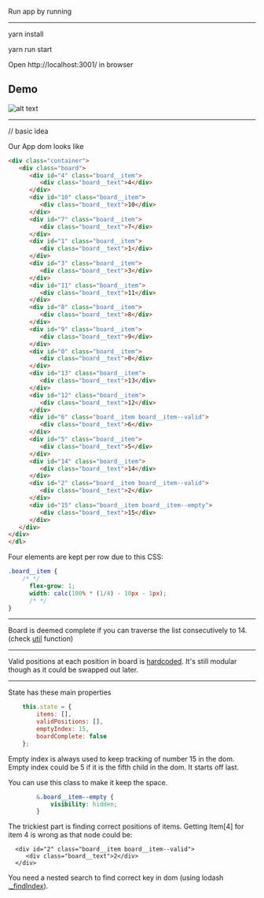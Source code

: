 Run app by running

----
yarn install

yarn run start

Open http://localhost:3001/ in browser

Demo
----
![alt text](https://imgur.com/a/pBbFb)

----
// basic idea

Our App dom looks like
```html
<div class="container">
   <div class="board">
      <div id="4" class="board__item">
         <div class="board__text">4</div>
      </div>
      <div id="10" class="board__item">
         <div class="board__text">10</div>
      </div>
      <div id="7" class="board__item">
         <div class="board__text">7</div>
      </div>
      <div id="1" class="board__item">
         <div class="board__text">1</div>
      </div>
      <div id="3" class="board__item">
         <div class="board__text">3</div>
      </div>
      <div id="11" class="board__item">
         <div class="board__text">11</div>
      </div>
      <div id="8" class="board__item">
         <div class="board__text">8</div>
      </div>
      <div id="9" class="board__item">
         <div class="board__text">9</div>
      </div>
      <div id="0" class="board__item">
         <div class="board__text">0</div>
      </div>
      <div id="13" class="board__item">
         <div class="board__text">13</div>
      </div>
      <div id="12" class="board__item">
         <div class="board__text">12</div>
      </div>
      <div id="6" class="board__item board__item--valid">
         <div class="board__text">6</div>
      </div>
      <div id="5" class="board__item">
         <div class="board__text">5</div>
      </div>
      <div id="14" class="board__item">
         <div class="board__text">14</div>
      </div>
      <div id="2" class="board__item board__item--valid">
         <div class="board__text">2</div>
      </div>
      <div id="15" class="board__item board__item--empty">
         <div class="board__text">15</div>
      </div>
   </div>
</div>
</dl>
```

Four elements are kept per row due to this CSS:
```css
.board__item {
    /* */
      flex-grow: 1;
      width: calc(100% * (1/4) - 10px - 1px);
      /* */
}
```
---

Board is deemed complete if you can traverse the list consecutively to 14. (check [util](https://github.com/farahabdi/isobar/blob/ad6ce40567d460ef30a3f72f10a6f2e78946053e/src/containers/utils.js#L9) function)

----

Valid positions at each position in board is [hardcoded](https://github.com/farahabdi/isobar/blob/ad6ce40567d460ef30a3f72f10a6f2e78946053e/src/containers/utils.js#L20). It's still modular though as it could be swapped out later.

----


State has these main properties
```js
    this.state = {
        items: [],
        validPositions: [],
        emptyIndex: 15,
        boardComplete: false
    };
```

Empty index is always used to keep tracking of number 15 in the dom. Empty index could be 5 if it is the fifth child in the dom. It starts off last.

You can use this class to make it keep the space.

```css
        &.board__item--empty {
            visibility: hidden;
        }
```

The trickiest part is finding correct positions of items. Getting Item[4] for item 4 is wrong as that node could be:

      <div id="2" class="board__item board__item--valid">
         <div class="board__text">2</div>
      </div>

 You need a nested search to find correct key in dom (using lodash [._findIndex](https://lodash.com/docs/4.17.4#findIndex)).